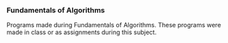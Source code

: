 ### Fundamentals of Algorithms
Programs made during Fundamentals of Algorithms.
These programs were made in class or as assignments during this subject.
